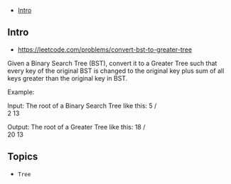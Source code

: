 - [Intro](#intro)

## Intro

- https://leetcode.com/problems/convert-bst-to-greater-tree

Given a Binary Search Tree (BST), convert it to a Greater Tree such that every key of the original BST is changed to the original key plus sum of all keys greater than the original key in BST.

Example:

Input: The root of a Binary Search Tree like this:
              5
            /   \
           2     13

Output: The root of a Greater Tree like this:
             18
            /   \
          20     13



## Topics

- `Tree`


